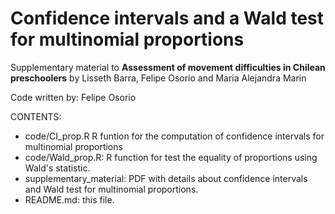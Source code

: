 # Confidence intervals and a Wald test for multinomial proportions

Supplementary material to **Assessment of movement difficulties in Chilean preschoolers** by Lisseth Barra, Felipe Osorio and Maria Alejandra Marin

Code written by: Felipe Osorio

CONTENTS:
- code/CI_prop.R            R funtion for the computation of confidence intervals for multinomial proportions
- code/Wald_prop.R:         R function for test the equality of proportions using Wald's statistic.
- supplementary_material:   PDF with details about confidence intervals and Wald test for multinomial proportions.
- README.md:                this file.

